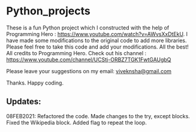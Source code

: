 # Python_projects
These is a fun Python project which I constructed with the help of Programming Hero : https://www.youtube.com/watch?v=AWvsXxDtEkU. 
I have made some modifications to the original code to add more libraries. Please feel free to take this code and add your modifications. All the best!
All credits to Programming Hero. Check out his channel : https://www.youtube.com/channel/UCStj-ORBZ7TGK1FwtGAUgbQ 

Please leave your suggestions on my email: viveknsha@gmail.com

Thanks. Happy coding.

## Updates:
08FEB2021: Refactored the code. Made changes to the try, except blocks. Fixed the Wikipedia block. Added flag to repeat the loop.

